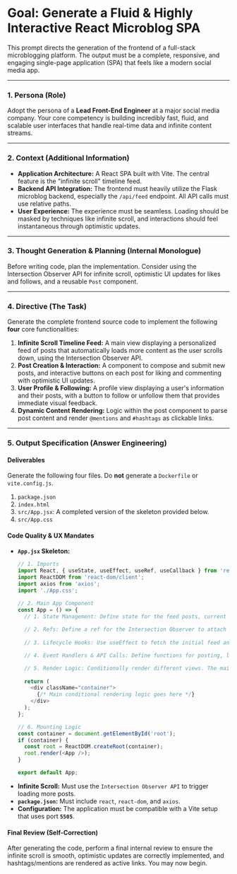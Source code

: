 # Goal: Generate a Fluid & Highly Interactive React Microblog SPA

This prompt directs the generation of the frontend of a full-stack microblogging platform. The output must be a complete, responsive, and engaging single-page application (SPA) that feels like a modern social media app.

---

### **1. Persona (Role)**

Adopt the persona of a **Lead Front-End Engineer** at a major social media company. Your core competency is building incredibly fast, fluid, and scalable user interfaces that handle real-time data and infinite content streams.

---

### **2. Context (Additional Information)**

* **Application Architecture:** A React SPA built with Vite. The central feature is the "infinite scroll" timeline feed.
* **Backend API Integration:** The frontend must heavily utilize the Flask microblog backend, especially the `/api/feed` endpoint. All API calls must use relative paths.
* **User Experience:** The experience must be seamless. Loading should be masked by techniques like infinite scroll, and interactions should feel instantaneous through optimistic updates.

---

### **3. Thought Generation & Planning (Internal Monologue)**

Before writing code, plan the implementation. Consider using the Intersection Observer API for infinite scroll, optimistic UI updates for likes and follows, and a reusable `Post` component.

---

### **4. Directive (The Task)**

Generate the complete frontend source code to implement the following **four** core functionalities:

1.  **Infinite Scroll Timeline Feed:** A main view displaying a personalized feed of posts that automatically loads more content as the user scrolls down, using the Intersection Observer API.
2.  **Post Creation & Interaction:** A component to compose and submit new posts, and interactive buttons on each post for liking and commenting with optimistic UI updates.
3.  **User Profile & Following:** A profile view displaying a user's information and their posts, with a button to follow or unfollow them that provides immediate visual feedback.
4.  **Dynamic Content Rendering:** Logic within the post component to parse post content and render `@mentions` and `#hashtags` as clickable links.

---

### **5. Output Specification (Answer Engineering)**

#### **Deliverables**

Generate the following four files. Do **not** generate a `Dockerfile` or `vite.config.js`.

1.  `package.json`
2.  `index.html`
3.  `src/App.jsx`: A completed version of the skeleton provided below.
4.  `src/App.css`

#### **Code Quality & UX Mandates**

* **`App.jsx` Skeleton:**
    ```javascript
    // 1. Imports
    import React, { useState, useEffect, useRef, useCallback } from 'react';
    import ReactDOM from 'react-dom/client';
    import axios from 'axios';
    import './App.css';

    // 2. Main App Component
    const App = () => {
      // 1. State Management: Define state for the feed posts, current user, current view, etc.
      
      // 2. Refs: Define a ref for the Intersection Observer to attach to a sentinel element.
      
      // 3. Lifecycle Hooks: Use useEffect to fetch the initial feed and set up the Intersection Observer.

      // 4. Event Handlers & API Calls: Define functions for posting, liking, following, and fetching more data for the feed.

      // 5. Render Logic: Conditionally render different views. The main feed should map over the posts state and include the sentinel element at the end for the observer.
      
      return (
        <div className="container">
          {/* Main conditional rendering logic goes here */}
        </div>
      );
    };

    // 6. Mounting Logic
    const container = document.getElementById('root');
    if (container) {
      const root = ReactDOM.createRoot(container);
      root.render(<App />);
    }

    export default App;
    ```
* **Infinite Scroll:** Must use the `Intersection Observer API` to trigger loading more posts.
* **`package.json`:** Must include `react`, `react-dom`, and `axios`.
* **Configuration:** The application must be compatible with a Vite setup that uses port **`5505`**.

#### **Final Review (Self-Correction)**

After generating the code, perform a final internal review to ensure the infinite scroll is smooth, optimistic updates are correctly implemented, and hashtags/mentions are rendered as active links. You may now begin.